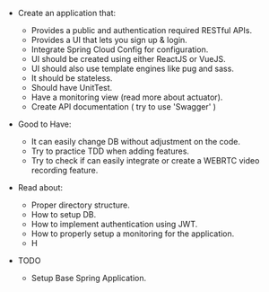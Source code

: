 * Create an application that: 
  * Provides a public and authentication required RESTful APIs.
  * Provides a UI that lets you sign up & login. 
  * Integrate Spring Cloud Config for configuration.
  * UI should be created using either ReactJS or VueJS.
  * UI should also use template engines like pug and sass.
  * It should be stateless.
  * Should have UnitTest.
  * Have a monitoring view (read more about actuator).
  * Create API documentation ( try to use 'Swagger' )
  
* Good to Have: 
  * It can easily change DB without adjustment on the code.
  * Try to practice TDD when adding features.
  * Try to check if can easily integrate or create a WEBRTC video recording feature.

* Read about: 
  * Proper directory structure.
  * How to setup DB.
  * How to implement authentication using JWT. 
  * How to properly setup a monitoring for the application.
  * H

* TODO
  * Setup Base Spring Application.

  
